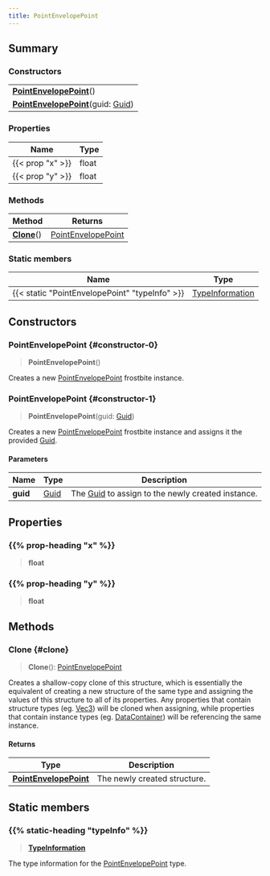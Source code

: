 ```yaml
---
title: PointEnvelopePoint
---
```


## Summary

### Constructors

|  |
| --- |
| **[PointEnvelopePoint](#constructor-0)**() |
| **[PointEnvelopePoint](#constructor-1)**(guid: [Guid](/vext/ref/shared/type/guid)) |

### Properties

| Name | Type |
| ---- | ---- |
| {{< prop "x" >}} | float |
| {{< prop "y" >}} | float |

### Methods

| Method | Returns |
| ------ | ------- |
| **[Clone](#clone)**() | [PointEnvelopePoint](/vext/ref/fb/pointenvelopepoint) |

### Static members

| Name | Type |
| ---- | ---- |
| {{< static "PointEnvelopePoint" "typeInfo" >}} | [TypeInformation](/vext/ref/shared/type/typeinformation) |

## Constructors

### PointEnvelopePoint {#constructor-0}

> **PointEnvelopePoint**()

Creates a new [PointEnvelopePoint](/vext/ref/fb/pointenvelopepoint) frostbite instance.

### PointEnvelopePoint {#constructor-1}

> **PointEnvelopePoint**(guid: [Guid](/vext/ref/shared/type/guid))

Creates a new [PointEnvelopePoint](/vext/ref/fb/pointenvelopepoint) frostbite instance and assigns it the provided [Guid](/vext/ref/shared/type/guid).

#### Parameters

| Name | Type | Description |
| ---- | ---- | ----------- |
| **guid** | [Guid](/vext/ref/shared/type/guid) | The [Guid](/vext/ref/shared/type/guid) to assign to the newly created instance. |

## Properties

### {{% prop-heading "x" %}}

> **float**

### {{% prop-heading "y" %}}

> **float**

## Methods

### Clone {#clone}

> **Clone**(): [PointEnvelopePoint](/vext/ref/fb/pointenvelopepoint)

Creates a shallow-copy clone of this structure, which is essentially the equivalent of creating a new structure of the same type and assigning the values of this structure to all of its properties. Any properties that contain structure types (eg. [Vec3](/vext/ref/shared/type/vec3)) will be cloned when assigning, while properties that contain instance types (eg. [DataContainer](/vext/ref/shared/type/datacontainer)) will be referencing the same instance.

#### Returns

| Type | Description |
| ---- | ----------- |
| **[PointEnvelopePoint](/vext/ref/fb/pointenvelopepoint)** | The newly created structure. |

## Static members

### {{% static-heading "typeInfo" %}}

> **[TypeInformation](/vext/ref/shared/type/typeinformation)**

The type information for the [PointEnvelopePoint](/vext/ref/fb/pointenvelopepoint) type.


